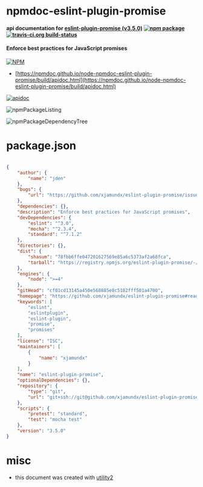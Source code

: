 # npmdoc-eslint-plugin-promise

#### api documentation for  [eslint-plugin-promise (v3.5.0)](https://github.com/xjamundx/eslint-plugin-promise#readme)  [![npm package](https://img.shields.io/npm/v/npmdoc-eslint-plugin-promise.svg?style=flat-square)](https://www.npmjs.org/package/npmdoc-eslint-plugin-promise) [![travis-ci.org build-status](https://api.travis-ci.org/npmdoc/node-npmdoc-eslint-plugin-promise.svg)](https://travis-ci.org/npmdoc/node-npmdoc-eslint-plugin-promise)

#### Enforce best practices for JavaScript promises

[![NPM](https://nodei.co/npm/eslint-plugin-promise.png?downloads=true&downloadRank=true&stars=true)](https://www.npmjs.com/package/eslint-plugin-promise)

- [https://npmdoc.github.io/node-npmdoc-eslint-plugin-promise/build/apidoc.html](https://npmdoc.github.io/node-npmdoc-eslint-plugin-promise/build/apidoc.html)

[![apidoc](https://npmdoc.github.io/node-npmdoc-eslint-plugin-promise/build/screenCapture.buildCi.browser.%252Ftmp%252Fbuild%252Fapidoc.html.png)](https://npmdoc.github.io/node-npmdoc-eslint-plugin-promise/build/apidoc.html)

![npmPackageListing](https://npmdoc.github.io/node-npmdoc-eslint-plugin-promise/build/screenCapture.npmPackageListing.svg)

![npmPackageDependencyTree](https://npmdoc.github.io/node-npmdoc-eslint-plugin-promise/build/screenCapture.npmPackageDependencyTree.svg)



# package.json

```json

{
    "author": {
        "name": "jden"
    },
    "bugs": {
        "url": "https://github.com/xjamundx/eslint-plugin-promise/issues"
    },
    "dependencies": {},
    "description": "Enforce best practices for JavaScript promises",
    "devDependencies": {
        "eslint": "^3.0",
        "mocha": "^2.3.4",
        "standard": "^7.1.2"
    },
    "directories": {},
    "dist": {
        "shasum": "78fbb6ffe047201627569e85a6c5373af2a68fca",
        "tarball": "https://registry.npmjs.org/eslint-plugin-promise/-/eslint-plugin-promise-3.5.0.tgz"
    },
    "engines": {
        "node": ">=4"
    },
    "gitHead": "cf01cd13145a450e568885e8c5182fff501a4700",
    "homepage": "https://github.com/xjamundx/eslint-plugin-promise#readme",
    "keywords": [
        "eslint",
        "eslintplugin",
        "eslint-plugin",
        "promise",
        "promises"
    ],
    "license": "ISC",
    "maintainers": [
        {
            "name": "xjamundx"
        }
    ],
    "name": "eslint-plugin-promise",
    "optionalDependencies": {},
    "repository": {
        "type": "git",
        "url": "git+ssh://git@github.com/xjamundx/eslint-plugin-promise.git"
    },
    "scripts": {
        "pretest": "standard",
        "test": "mocha test"
    },
    "version": "3.5.0"
}
```



# misc
- this document was created with [utility2](https://github.com/kaizhu256/node-utility2)
